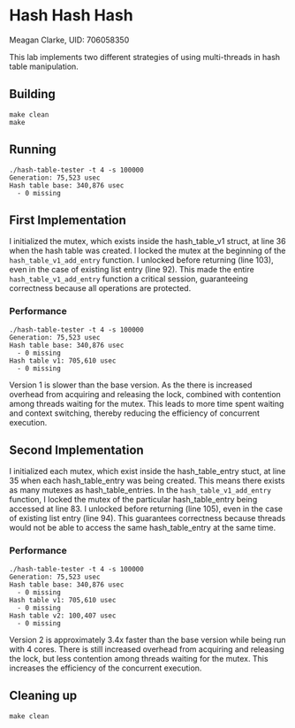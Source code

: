 # Hash Hash Hash
Meagan Clarke, UID: 706058350

This lab implements two different strategies of using multi-threads in hash table manipulation.

## Building
```shell
make clean
make
```

## Running
```shell
./hash-table-tester -t 4 -s 100000
Generation: 75,523 usec
Hash table base: 340,876 usec
  - 0 missing
```

## First Implementation
I initialized the mutex, which exists inside the hash_table_v1 struct, at line 36 when the hash table was created. I locked the mutex at the beginning of the `hash_table_v1_add_entry` function. I unlocked before returning (line 103), even in the case of existing list entry (line 92). This made the entire `hash_table_v1_add_entry` function a critical session, guaranteeing correctness because all operations are protected. 

### Performance
```shell
./hash-table-tester -t 4 -s 100000
Generation: 75,523 usec
Hash table base: 340,876 usec
  - 0 missing
Hash table v1: 705,610 usec
  - 0 missing
```
Version 1 is slower than the base version. As the there is increased overhead from acquiring and releasing the lock, combined with contention among threads waiting for the mutex. This leads to more time spent waiting and context switching, thereby reducing the efficiency of concurrent execution.

## Second Implementation
I initialized each mutex, which exist inside the hash_table_entry stuct, at line 35 when each hash_table_entry was being created. This means there exists as many mutexes as hash_table_entries. In the `hash_table_v1_add_entry` function, I locked the mutex of the particular hash_table_entry being accessed at line 83. I unlocked before returning (line 105), even in the case of existing list entry (line 94). This guarantees correctness because threads would not be able to access the same hash_table_entry at the same time. 

### Performance
```shell
./hash-table-tester -t 4 -s 100000
Generation: 75,523 usec
Hash table base: 340,876 usec
  - 0 missing
Hash table v1: 705,610 usec
  - 0 missing
Hash table v2: 100,407 usec
  - 0 missing
```

Version 2 is approximately 3.4x faster than the base version while being run with 4 cores. There is still increased overhead from acquiring and releasing the lock, but less contention among threads waiting for the mutex. This increases the efficiency of the concurrent execution.

## Cleaning up
```shell
make clean
```
